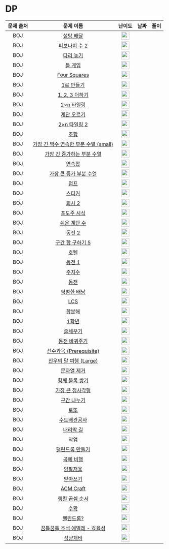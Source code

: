 # DP

| 문제 출처 |                                          문제 이름                                           |                                       난이도                                       | 날짜  | 풀이  |
| :-------: | :------------------------------------------------------------------------------------------: | :--------------------------------------------------------------------------------: |:---:|:---:|
|    BOJ    |               <a href="https://www.noj.am/2839" target="_blank">설탕 배달</a>                | <img height="25px" width="25px" src="https://static.solved.ac/tier_small/7.svg"/>  |     |     |
|    BOJ    |             <a href="https://www.noj.am/2748" target="_blank">피보나치 수 2</a>              | <img height="25px" width="25px" src="https://static.solved.ac/tier_small/5.svg"/>  |     |     |
|    BOJ    |               <a href="https://www.noj.am/1010" target="_blank">다리 놓기</a>                | <img height="25px" width="25px" src="https://static.solved.ac/tier_small/6.svg"/>  |     |     |
|    BOJ    |                <a href="https://www.noj.am/9655" target="_blank">돌 게임</a>                 | <img height="25px" width="25px" src="https://static.solved.ac/tier_small/6.svg"/>  |     |     |
|    BOJ    |             <a href="https://www.noj.am/17626" target="_blank">Four Squares</a>              | <img height="25px" width="25px" src="https://static.solved.ac/tier_small/8.svg"/>  |     |     |
|    BOJ    |               <a href="https://www.noj.am/1463" target="_blank">1로 만들기</a>               | <img height="25px" width="25px" src="https://static.solved.ac/tier_small/8.svg"/>  |     |     |
|    BOJ    |             <a href="https://www.noj.am/9095" target="_blank">1, 2, 3 더하기</a>             | <img height="25px" width="25px" src="https://static.solved.ac/tier_small/8.svg"/>  |     |     |
|    BOJ    |              <a href="https://www.noj.am/11726" target="_blank">2×n 타일링</a>               | <img height="25px" width="25px" src="https://static.solved.ac/tier_small/8.svg"/>  |     |     |
|    BOJ    |              <a href="https://www.noj.am/2579" target="_blank">계단 오르기</a>               | <img height="25px" width="25px" src="https://static.solved.ac/tier_small/8.svg"/>  |     |     |
|    BOJ    |             <a href="https://www.noj.am/11727" target="_blank">2×n 타일링 2</a>              | <img height="25px" width="25px" src="https://static.solved.ac/tier_small/8.svg"/>  |     |     |
|    BOJ    |                  <a href="https://www.noj.am/2407" target="_blank">조합</a>                  | <img height="25px" width="25px" src="https://static.solved.ac/tier_small/8.svg"/>  |     |     |
|    BOJ    | <a href="https://www.noj.am/22857" target="_blank">가장 긴 짝수 연속한 부분 수열 (small)</a> | <img height="25px" width="25px" src="https://static.solved.ac/tier_small/8.svg"/>  |     |     |
|    BOJ    |      <a href="https://www.noj.am/11053" target="_blank">가장 긴 증가하는 부분 수열</a>       | <img height="25px" width="25px" src="https://static.solved.ac/tier_small/9.svg"/>  |     |     |
|    BOJ    |                 <a href="https://www.noj.am/1912" target="_blank">연속합</a>                 | <img height="25px" width="25px" src="https://static.solved.ac/tier_small/9.svg"/>  |     |     |
|    BOJ    |        <a href="https://www.noj.am/11055" target="_blank">가장 큰 증가 부분 수열</a>         | <img height="25px" width="25px" src="https://static.solved.ac/tier_small/9.svg"/>  |     |     |
|    BOJ    |                  <a href="https://www.noj.am/1890" target="_blank">점프</a>                  | <img height="25px" width="25px" src="https://static.solved.ac/tier_small/9.svg"/>  |     |     |
|    BOJ    |                 <a href="https://www.noj.am/9465" target="_blank">스티커</a>                 | <img height="25px" width="25px" src="https://static.solved.ac/tier_small/10.svg"/> |     |     |
|    BOJ    |                <a href="https://www.noj.am/15486" target="_blank">퇴사 2</a>                 | <img height="25px" width="25px" src="https://static.solved.ac/tier_small/10.svg"/> |     |     |
|    BOJ    |              <a href="https://www.noj.am/2156" target="_blank">포도주 시식</a>               | <img height="25px" width="25px" src="https://static.solved.ac/tier_small/10.svg"/> |     |     |
|    BOJ    |             <a href="https://www.noj.am/10844" target="_blank">쉬운 계단 수</a>              | <img height="25px" width="25px" src="https://static.solved.ac/tier_small/10.svg"/> |     |     |
|    BOJ    |                 <a href="https://www.noj.am/2294" target="_blank">동전 2</a>                 | <img height="25px" width="25px" src="https://static.solved.ac/tier_small/10.svg"/> |     |     |
|    BOJ    |           <a href="https://www.noj.am/11660" target="_blank">구간 합 구하기 5</a>            | <img height="25px" width="25px" src="https://static.solved.ac/tier_small/10.svg"/> |     |     |
|    BOJ    |                  <a href="https://www.noj.am/1106" target="_blank">호텔</a>                  | <img height="25px" width="25px" src="https://static.solved.ac/tier_small/11.svg"/> |     |     |
|    BOJ    |                 <a href="https://www.noj.am/2293" target="_blank">동전 1</a>                 | <img height="25px" width="25px" src="https://static.solved.ac/tier_small/11.svg"/> |     |     |
|    BOJ    |                <a href="https://www.noj.am/15724" target="_blank">주지수</a>                 | <img height="25px" width="25px" src="https://static.solved.ac/tier_small/10.svg"/> |     |     |
|    BOJ    |                  <a href="https://www.noj.am/9084" target="_blank">동전</a>                  | <img height="25px" width="25px" src="https://static.solved.ac/tier_small/11.svg"/> |     |     |
|    BOJ    |              <a href="https://www.noj.am/12865" target="_blank">평범한 배낭</a>              | <img height="25px" width="25px" src="https://static.solved.ac/tier_small/11.svg"/> |     |     |
|    BOJ    |                  <a href="https://www.noj.am/9251" target="_blank">LCS</a>                   | <img height="25px" width="25px" src="https://static.solved.ac/tier_small/11.svg"/> |     |     |
|    BOJ    |                 <a href="https://www.noj.am/2225" target="_blank">합분해</a>                 | <img height="25px" width="25px" src="https://static.solved.ac/tier_small/11.svg"/> |     |     |
|    BOJ    |                 <a href="https://www.noj.am/5557" target="_blank">1학년</a>                  | <img height="25px" width="25px" src="https://static.solved.ac/tier_small/11.svg"/> |     |     |
|    BOJ    |                <a href="https://www.noj.am/2631" target="_blank">줄세우기</a>                | <img height="25px" width="25px" src="https://static.solved.ac/tier_small/11.svg"/> |     |     |
|    BOJ    |             <a href="https://www.noj.am/2624" target="_blank">동전 바꿔주기</a>              | <img height="25px" width="25px" src="https://static.solved.ac/tier_small/11.svg"/> |     |     |
|    BOJ    |        <a href="https://www.noj.am/14567" target="_blank">선수과목 (Prerequisite)</a>        | <img height="25px" width="25px" src="https://static.solved.ac/tier_small/11.svg"/> |     |     |
|    BOJ    |        <a href="https://www.noj.am/17485" target="_blank">진우의 달 여행 (Large)</a>         | <img height="25px" width="25px" src="https://static.solved.ac/tier_small/11.svg"/> |     |     |
|    BOJ    |              <a href="https://www.noj.am/21941" target="_blank">문자열 제거</a>              | <img height="25px" width="25px" src="https://static.solved.ac/tier_small/11.svg"/> |     |     |
|    BOJ    |            <a href="https://www.noj.am/18427" target="_blank">함께 블록 쌓기</a>             | <img height="25px" width="25px" src="https://static.solved.ac/tier_small/12.svg"/> |     |     |
|    BOJ    |            <a href="https://www.noj.am/1915" target="_blank">가장 큰 정사각형</a>            | <img height="25px" width="25px" src="https://static.solved.ac/tier_small/12.svg"/> |     |     |
|    BOJ    |              <a href="https://www.noj.am/2228" target="_blank">구간 나누기</a>               | <img height="25px" width="25px" src="https://static.solved.ac/tier_small/12.svg"/> |     |     |
|    BOJ    |                  <a href="https://www.noj.am/2758" target="_blank">로또</a>                  | <img height="25px" width="25px" src="https://static.solved.ac/tier_small/12.svg"/> |     |     |
|    BOJ    |              <a href="https://www.noj.am/2073" target="_blank">수도배관공사</a>              | <img height="25px" width="25px" src="https://static.solved.ac/tier_small/12.svg"/> |     |     |
|    BOJ    |               <a href="https://www.noj.am/1520" target="_blank">내리막 길</a>                | <img height="25px" width="25px" src="https://static.solved.ac/tier_small/12.svg"/> |     |     |
|    BOJ    |                  <a href="https://www.noj.am/2056" target="_blank">작업</a>                  | <img height="25px" width="25px" src="https://static.solved.ac/tier_small/12.svg"/> |     |     |
|    BOJ    |            <a href="https://www.noj.am/1695" target="_blank">팰린드롬 만들기</a>             | <img height="25px" width="25px" src="https://static.solved.ac/tier_small/12.svg"/> |     |     |
|    BOJ    |               <a href="https://www.noj.am/21923" target="_blank">곡예 비행</a>               | <img height="25px" width="25px" src="https://static.solved.ac/tier_small/12.svg"/> |     |     |
|    BOJ    |                <a href="https://www.noj.am/2629" target="_blank">양팔저울</a>                | <img height="25px" width="25px" src="https://static.solved.ac/tier_small/13.svg"/> |     |     |
|    BOJ    |               <a href="https://www.noj.am/20542" target="_blank">받아쓰기</a>                | <img height="25px" width="25px" src="https://static.solved.ac/tier_small/13.svg"/> |     |     |
|    BOJ    |               <a href="https://www.noj.am/1005" target="_blank">ACM Craft</a>                | <img height="25px" width="25px" src="https://static.solved.ac/tier_small/13.svg"/> |     |     |
|    BOJ    |            <a href="https://www.noj.am/11049" target="_blank">행렬 곱셈 순서</a>             | <img height="25px" width="25px" src="https://static.solved.ac/tier_small/13.svg"/> |     |     |
|    BOJ    |                  <a href="https://www.noj.am/1823" target="_blank">수확</a>                  | <img height="25px" width="25px" src="https://static.solved.ac/tier_small/13.svg"/> |     |     |
|    BOJ    |               <a href="https://www.noj.am/10942" target="_blank">팰린드롬?</a>               | <img height="25px" width="25px" src="https://static.solved.ac/tier_small/13.svg"/> |     |     |
|    BOJ    |     <a href="https://www.noj.am/20181" target="_blank">꿈틀꿈틀 호석 애벌레 - 효율성</a>     | <img height="25px" width="25px" src="https://static.solved.ac/tier_small/14.svg"/> |     |     |
|    BOJ    |                <a href="https://www.noj.am/3687" target="_blank">성냥개비</a>                | <img height="25px" width="25px" src="https://static.solved.ac/tier_small/14.svg"/> |     |     |
